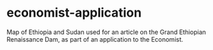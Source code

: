 # economist-application
Map of Ethiopia and Sudan used for an article on the Grand Ethiopian Renaissance Dam, as part of an application to the Economist.
